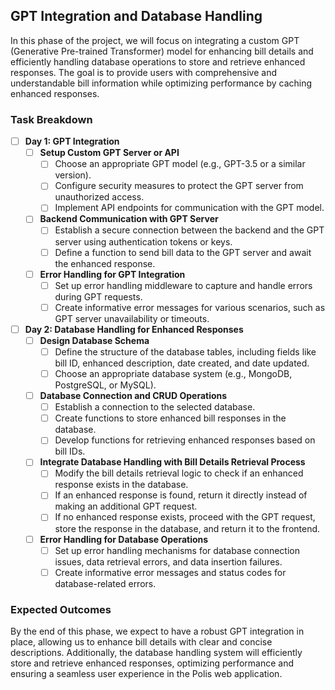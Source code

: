 ## GPT Integration and Database Handling

In this phase of the project, we will focus on integrating a custom GPT (Generative Pre-trained Transformer) model for enhancing bill details and efficiently handling database operations to store and retrieve enhanced responses. The goal is to provide users with comprehensive and understandable bill information while optimizing performance by caching enhanced responses.

### Task Breakdown

- [ ] **Day 1: GPT Integration**
  - [ ] **Setup Custom GPT Server or API**
    - [ ] Choose an appropriate GPT model (e.g., GPT-3.5 or a similar version).
    - [ ] Configure security measures to protect the GPT server from unauthorized access.
    - [ ] Implement API endpoints for communication with the GPT model.

  - [ ] **Backend Communication with GPT Server**
    - [ ] Establish a secure connection between the backend and the GPT server using authentication tokens or keys.
    - [ ] Define a function to send bill data to the GPT server and await the enhanced response.

  - [ ] **Error Handling for GPT Integration**
    - [ ] Set up error handling middleware to capture and handle errors during GPT requests.
    - [ ] Create informative error messages for various scenarios, such as GPT server unavailability or timeouts.

- [ ] **Day 2: Database Handling for Enhanced Responses**
  - [ ] **Design Database Schema**
    - [ ] Define the structure of the database tables, including fields like bill ID, enhanced description, date created, and date updated.
    - [ ] Choose an appropriate database system (e.g., MongoDB, PostgreSQL, or MySQL).

  - [ ] **Database Connection and CRUD Operations**
    - [ ] Establish a connection to the selected database.
    - [ ] Create functions to store enhanced bill responses in the database.
    - [ ] Develop functions for retrieving enhanced responses based on bill IDs.

  - [ ] **Integrate Database Handling with Bill Details Retrieval Process**
    - [ ] Modify the bill details retrieval logic to check if an enhanced response exists in the database.
    - [ ] If an enhanced response is found, return it directly instead of making an additional GPT request.
    - [ ] If no enhanced response exists, proceed with the GPT request, store the response in the database, and return it to the frontend.

  - [ ] **Error Handling for Database Operations**
    - [ ] Set up error handling mechanisms for database connection issues, data retrieval errors, and data insertion failures.
    - [ ] Create informative error messages and status codes for database-related errors.

### Expected Outcomes

By the end of this phase, we expect to have a robust GPT integration in place, allowing us to enhance bill details with clear and concise descriptions. Additionally, the database handling system will efficiently store and retrieve enhanced responses, optimizing performance and ensuring a seamless user experience in the Polis web application.
